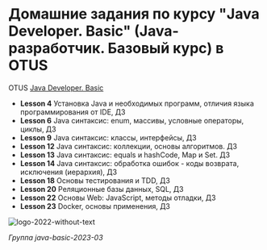 # Домашние задания по курсу "Java Developer. Basic" (Java-разработчик. Базовый курс) в OTUS
OTUS [Java Developer. Basic](https://otus.ru/lessons/java-basic/)
* **Lesson 4** Установка Java и необходимых программ, отличия языка программирования от IDE, ДЗ
* **Lesson 6** Java синтаксис: enum, массивы, условные операторы, циклы, ДЗ
* **Lesson 9** Java синтаксис: классы, интерфейсы, ДЗ
* **Lesson 12** Java синтаксис: коллекции, основы алгоритмов. ДЗ
* **Lesson 13** Java синтаксис: equals и hashCode, Map и Set. ДЗ
* **Lesson 14** Java синтаксис: обработка ошибок - коды возврата, исключения (иерархия), ДЗ
* **Lesson 18** Основы тестирования и TDD, ДЗ
* **Lesson 20** Реляционные базы данных, SQL, ДЗ
* **Lesson 22** Основы Web: JavaScript, методы отладки, ДЗ 
* **Lesson 23** Docker, основы применения, ДЗ 


![logo-2022-without-text](https://github.com/shonny737/test/assets/130218309/88417a7b-d152-4251-a2f3-3e8e32f9a839)

*Группа java-basic-2023-03*
